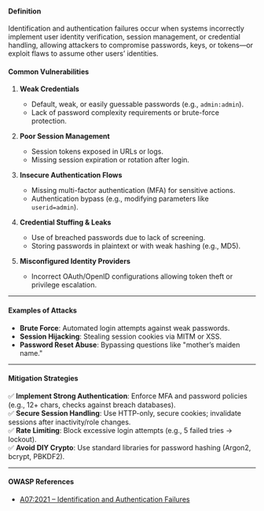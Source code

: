 

#### **Definition**  
Identification and authentication failures occur when systems incorrectly implement user identity verification, session management, or credential handling, allowing attackers to compromise passwords, keys, or tokens—or exploit flaws to assume other users’ identities.  

#### **Common Vulnerabilities**  
1. **Weak Credentials**  
   - Default, weak, or easily guessable passwords (e.g., `admin:admin`).  
   - Lack of password complexity requirements or brute-force protection.  

2. **Poor Session Management**  
   - Session tokens exposed in URLs or logs.  
   - Missing session expiration or rotation after login.  

3. **Insecure Authentication Flows**  
   - Missing multi-factor authentication (MFA) for sensitive actions.  
   - Authentication bypass (e.g., modifying parameters like `userid=admin`).  

4. **Credential Stuffing & Leaks**  
   - Use of breached passwords due to lack of screening.  
   - Storing passwords in plaintext or with weak hashing (e.g., MD5).  

5. **Misconfigured Identity Providers**  
   - Incorrect OAuth/OpenID configurations allowing token theft or privilege escalation.  

---

#### **Examples of Attacks**  
- **Brute Force**: Automated login attempts against weak passwords.  
- **Session Hijacking**: Stealing session cookies via MITM or XSS.  
- **Password Reset Abuse**: Bypassing questions like "mother’s maiden name."  

---

#### **Mitigation Strategies**  
✅ **Implement Strong Authentication**: Enforce MFA and password policies (e.g., 12+ chars, checks against breach databases).  
✅ **Secure Session Handling**: Use HTTP-only, secure cookies; invalidate sessions after inactivity/role changes.  
✅ **Rate Limiting**: Block excessive login attempts (e.g., 5 failed tries → lockout).  
✅ **Avoid DIY Crypto**: Use standard libraries for password hashing (Argon2, bcrypt, PBKDF2).  

---

#### **OWASP References**  
- [A07:2021 – Identification and Authentication Failures](https://owasp.org/Top10/A07_2021-Identification_and_Authentication_Failures/)  

